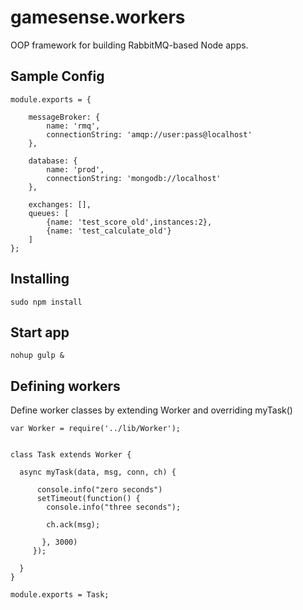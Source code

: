 # gamesense.workers

OOP framework for building RabbitMQ-based Node apps.

## Sample Config

    module.exports = {

        messageBroker: {
            name: 'rmq',
            connectionString: 'amqp://user:pass@localhost'
        },

        database: {
            name: 'prod',
            connectionString: 'mongodb://localhost'
        },

        exchanges: [],
        queues: [
            {name: 'test_score_old',instances:2},
            {name: 'test_calculate_old'}
        ]
    };

## Installing
    sudo npm install

## Start app
    nohup gulp &

## Defining workers

Define worker classes by extending Worker and overriding myTask()

    var Worker = require('../lib/Worker');


    class Task extends Worker {

      async myTask(data, msg, conn, ch) {

          console.info("zero seconds")
          setTimeout(function() {
            console.info("three seconds");

            ch.ack(msg);

           }, 3000)
         });

      }
    }

    module.exports = Task;
